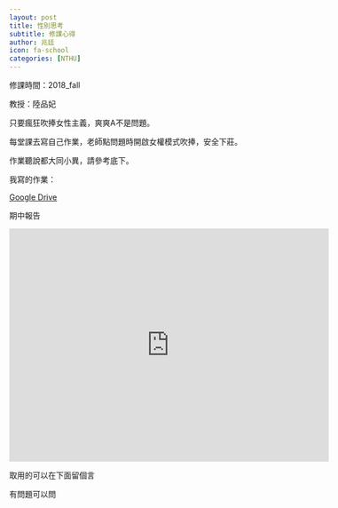 ```yaml
---
layout: post
title: 性別思考
subtitle: 修課心得
author: 兆廷
icon: fa-school
categories: [NTHU]
---
```


修課時間：2018_fall

教授：陸品妃

只要瘋狂吹捧女性主義，爽爽A不是問題。

每堂課去寫自己作業，老師點問題時開啟女權模式吹捧，安全下莊。

作業聽說都大同小異，請參考底下。


我寫的作業：

[Google Drive](https://drive.google.com/drive/folders/1a52ngzHPuIYF5xPLJKROcq9gbrL5NrI1?usp=sharing)

期中報告
<iframe src="https://slides.com/jack34672/manspreading/embed" width="576" height="420" scrolling="no" frameborder="0" webkitallowfullscreen mozallowfullscreen allowfullscreen></iframe>

取用的可以在下面留個言

有問題可以問

<br>
